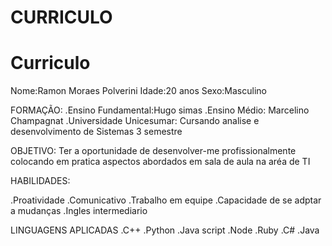 # CURRICULO
# Curriculo

Nome:Ramon Moraes Polverini
Idade:20 anos
Sexo:Masculino

FORMAÇÃO:
.Ensino Fundamental:Hugo simas 
.Ensino Médio: Marcelino Champagnat
.Universidade Unicesumar: Cursando analise e desenvolvimento de Sistemas 3 semestre

OBJETIVO:
Ter a oportunidade de desenvolver-me profissionalmente colocando em pratica aspectos abordados em sala de aula na aréa de TI

HABILIDADES:

.Proatividade
.Comunicativo
.Trabalho em equipe
.Capacidade de se adptar a mudanças
.Ingles intermediario

LINGUAGENS APLICADAS
.C++
.Python
.Java script
.Node
.Ruby
.C#
.Java
